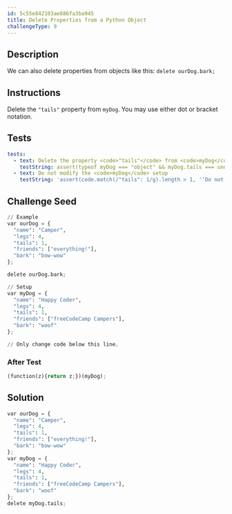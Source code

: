 ```yaml
---
id: 5c55e842103ae886fa3ba945
title: Delete Properties from a Python Object
challengeType: 9
---
```


## Description
<section id='description'>
We can also delete properties from objects like this:
<code>delete ourDog.bark;</code>
</section>

## Instructions
<section id='instructions'>
Delete the <code>"tails"</code> property from <code>myDog</code>. You may use either dot or bracket notation.
</section>

## Tests
<section id='tests'>

```yml
tests:
  - text: Delete the property <code>"tails"</code> from <code>myDog</code>.
    testString: assert(typeof myDog === "object" && myDog.tails === undefined, 'Delete the property <code>"tails"</code> from <code>myDog</code>.');
  - text: Do not modify the <code>myDog</code> setup
    testString: 'assert(code.match(/"tails": 1/g).length > 1, ''Do not modify the <code>myDog</code> setup'');'

```

</section>

## Challenge Seed
<section id='challengeSeed'>

<div id='py-seed'>

```python
// Example
var ourDog = {
  "name": "Camper",
  "legs": 4,
  "tails": 1,
  "friends": ["everything!"],
  "bark": "bow-wow"
};

delete ourDog.bark;

// Setup
var myDog = {
  "name": "Happy Coder",
  "legs": 4,
  "tails": 1,
  "friends": ["freeCodeCamp Campers"],
  "bark": "woof"
};

// Only change code below this line.


```

</div>


### After Test
<div id='js-teardown'>

```python
(function(z){return z;})(myDog);
```

</div>

</section>

## Solution
<section id='solution'>


```python
var ourDog = {
  "name": "Camper",
  "legs": 4,
  "tails": 1,
  "friends": ["everything!"],
  "bark": "bow-wow"
};
var myDog = {
  "name": "Happy Coder",
  "legs": 4,
  "tails": 1,
  "friends": ["freeCodeCamp Campers"],
  "bark": "woof"
};
delete myDog.tails;
```

</section>
